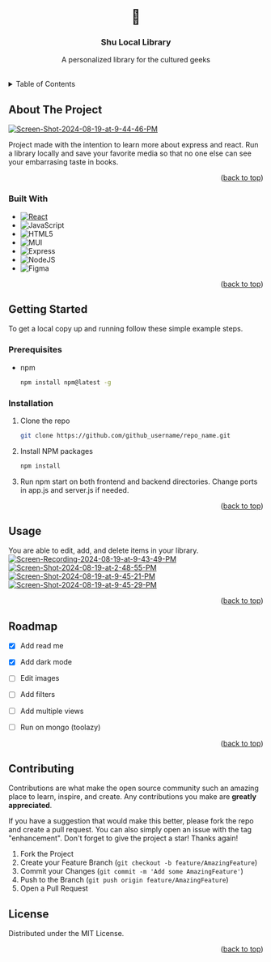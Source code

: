 <!-- Improved compatibility of back to top link: See: https://github.com/othneildrew/Best-README-Template/pull/73 -->
<a id="readme-top"></a>



<br />
<div align="center">
   <h1>🌷</h1>
  

  <h3 align="center">Shu Local Library</h3>

  <p align="center">
    A personalized library for the cultured geeks
    <br />
    <br />
  </p>
</div>



<!-- TABLE OF CONTENTS -->
<details>
  <summary>Table of Contents</summary>
  <ol>
    <li>
      <a href="#about-the-project">About The Project</a>
      <ul>
        <li><a href="#built-with">Built With</a></li>
      </ul>
    </li>
    <li>
      <a href="#getting-started">Getting Started</a>
      <ul>
        <li><a href="#prerequisites">Prerequisites</a></li>
        <li><a href="#installation">Installation</a></li>
      </ul>
    </li>
    <li><a href="#usage">Usage</a></li>
  </ol>
</details>



<!-- ABOUT THE PROJECT -->
## About The Project

<a href="https://ibb.co/GpwRPXX"><img src="https://i.ibb.co/g91JgGG/Screen-Shot-2024-08-19-at-9-44-46-PM.png" alt="Screen-Shot-2024-08-19-at-9-44-46-PM" border="0"></a>

Project made with the intention to learn more about express and react. Run a library locally and save your favorite media so that no one else can see your embarrasing taste in books. 

<p align="right">(<a href="#readme-top">back to top</a>)</p>



### Built With

* [![React][React.js]][React-url]
* ![JavaScript](https://img.shields.io/badge/javascript-%23323330.svg?style=for-the-badge&logo=javascript&logoColor=%23F7DF1E)
* ![HTML5](https://img.shields.io/badge/html5-%23E34F26.svg?style=for-the-badge&logo=html5&logoColor=white)
* ![MUI](https://img.shields.io/badge/MUI-%230081CB.svg?style=for-the-badge&logo=mui&logoColor=white)
* ![Express][Express.js]
* ![NodeJS](https://img.shields.io/badge/node.js-6DA55F?style=for-the-badge&logo=node.js&logoColor=white)
*  ![Figma][Figma]
  

<p align="right">(<a href="#readme-top">back to top</a>)</p>



<!-- GETTING STARTED -->
## Getting Started

To get a local copy up and running follow these simple example steps.

### Prerequisites

* npm
  ```sh
  npm install npm@latest -g
  ```

### Installation


1. Clone the repo
   ```sh
   git clone https://github.com/github_username/repo_name.git
   ```
3. Install NPM packages
   ```sh
   npm install
   ```
5. Run npm start on both frontend and backend directories. Change ports in app.js and server.js if needed.

<p align="right">(<a href="#readme-top">back to top</a>)</p>


<!-- USAGE EXAMPLES -->
## Usage

You are able to edit, add, and delete items in your library.
<a href="https://ibb.co/B27nbFR"><img src="https://i.ibb.co/d43mFxy/Screen-Recording-2024-08-19-at-9-43-49-PM.gif" alt="Screen-Recording-2024-08-19-at-9-43-49-PM" border="0"></a>
<br>
<a href="https://ibb.co/RHRjx6Y"><img src="https://i.ibb.co/kcNmRD5/Screen-Shot-2024-08-19-at-2-48-55-PM.png" alt="Screen-Shot-2024-08-19-at-2-48-55-PM" border="0"></a>
<br>
<a href="https://ibb.co/MBLQsrB"><img src="https://i.ibb.co/8YVt0qY/Screen-Shot-2024-08-19-at-9-45-21-PM.png" alt="Screen-Shot-2024-08-19-at-9-45-21-PM" border="0"></a>
<br>
<a href="https://ibb.co/swfw4cD"><img src="https://i.ibb.co/3N3NbV8/Screen-Shot-2024-08-19-at-9-45-29-PM.png" alt="Screen-Shot-2024-08-19-at-9-45-29-PM" border="0"></a>

<p align="right">(<a href="#readme-top">back to top</a>)</p>



<!-- ROADMAP -->
## Roadmap

- [x] Add read me
- [x] Add dark mode
- [ ] Edit images
- [ ] Add filters
- [ ] Add multiple views
- [ ] Run on mongo (toolazy)


<p align="right">(<a href="#readme-top">back to top</a>)</p>



<!-- CONTRIBUTING -->
## Contributing

Contributions are what make the open source community such an amazing place to learn, inspire, and create. Any contributions you make are **greatly appreciated**.

If you have a suggestion that would make this better, please fork the repo and create a pull request. You can also simply open an issue with the tag "enhancement".
Don't forget to give the project a star! Thanks again!

1. Fork the Project
2. Create your Feature Branch (`git checkout -b feature/AmazingFeature`)
3. Commit your Changes (`git commit -m 'Add some AmazingFeature'`)
4. Push to the Branch (`git push origin feature/AmazingFeature`)
5. Open a Pull Request


<!-- LICENSE -->
## License

Distributed under the MIT License. 

<p align="right">(<a href="#readme-top">back to top</a>)</p>





<!-- MARKDOWN LINKS & IMAGES -->
<!-- https://www.markdownguide.org/basic-syntax/#reference-style-links -->
[contributors-shield]: https://img.shields.io/github/contributors/othneildrew/Best-README-Template.svg?style=for-the-badge
[contributors-url]: https://github.com/othneildrew/Best-README-Template/graphs/contributors
[Figma]: https://img.shields.io/badge/figma-%23F24E1E.svg?style=for-the-badge&logo=figma&logoColor=white
[forks-shield]: https://img.shields.io/github/forks/othneildrew/Best-README-Template.svg?style=for-the-badge
[forks-url]: https://github.com/othneildrew/Best-README-Template/network/members
[stars-shield]: https://img.shields.io/github/stars/othneildrew/Best-README-Template.svg?style=for-the-badge
[stars-url]: https://github.com/othneildrew/Best-README-Template/stargazers
[issues-shield]: https://img.shields.io/github/issues/othneildrew/Best-README-Template.svg?style=for-the-badge
[issues-url]: https://github.com/othneildrew/Best-README-Template/issues
[license-shield]: https://img.shields.io/github/license/othneildrew/Best-README-Template.svg?style=for-the-badge
[license-url]: https://github.com/othneildrew/Best-README-Template/blob/master/LICENSE.txt
[linkedin-shield]: https://img.shields.io/badge/-LinkedIn-black.svg?style=for-the-badge&logo=linkedin&colorB=555
[linkedin-url]: https://linkedin.com/in/othneildrew
[product-screenshot]: images/screenshot.png
[Next.js]: https://img.shields.io/badge/next.js-000000?style=for-the-badge&logo=nextdotjs&logoColor=white
[Next-url]: https://nextjs.org/
[Express.js]: https://img.shields.io/badge/express.js-%23404d59.svg?style=for-the-badge&logo=express&logoColor=%2361DAFB
[React.js]: https://img.shields.io/badge/React-20232A?style=for-the-badge&logo=react&logoColor=61DAFB
[React-url]: https://reactjs.org/
[Vue.js]: https://img.shields.io/badge/Vue.js-35495E?style=for-the-badge&logo=vuedotjs&logoColor=4FC08D
[Vue-url]: https://vuejs.org/
[Angular.io]: https://img.shields.io/badge/Angular-DD0031?style=for-the-badge&logo=angular&logoColor=white
[Angular-url]: https://angular.io/
[Svelte.dev]: https://img.shields.io/badge/Svelte-4A4A55?style=for-the-badge&logo=svelte&logoColor=FF3E00
[Svelte-url]: https://svelte.dev/
[Laravel.com]: https://img.shields.io/badge/Laravel-FF2D20?style=for-the-badge&logo=laravel&logoColor=white
[Laravel-url]: https://laravel.com
[Bootstrap.com]: https://img.shields.io/badge/Bootstrap-563D7C?style=for-the-badge&logo=bootstrap&logoColor=white
[Bootstrap-url]: https://getbootstrap.com
[JQuery.com]: https://img.shields.io/badge/jQuery-0769AD?style=for-the-badge&logo=jquery&logoColor=white
[JQuery-url]: https://jquery.com 
